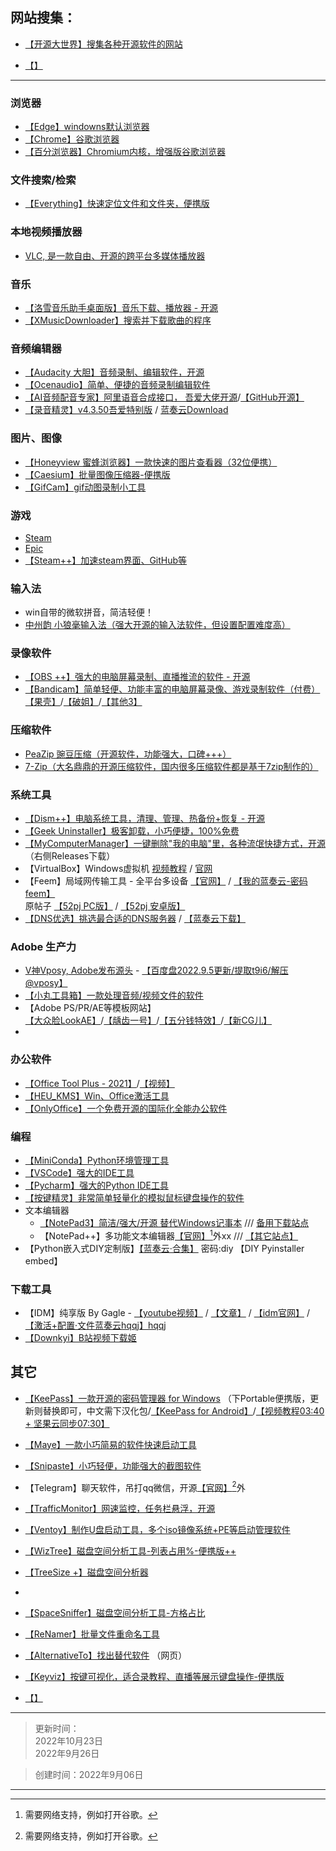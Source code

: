 


## 网站搜集：
- [【开源大世界】搜集各种开源软件的网站](https://kydsj.vip/doku.php?id=wiki:%E7%BD%91%E7%AB%99%E7%9B%AE%E5%BD%95)

- [【】]()



---

### 浏览器
- [【Edge】windowns默认浏览器](https://www.microsoft.com/zh-cn/edge)
- [【Chrome】谷歌浏览器](https://www.google.cn/chrome/index.html)
- [【百分浏览器】Chromium内核，增强版谷歌浏览器](https://www.centbrowser.cn/)

### 文件搜索/检索
- [【Everything】快速定位文件和文件夹，便携版](https://www.voidtools.com/zh-cn/)


### 本地视频播放器

- [VLC, 是一款自由、开源的跨平台多媒体播放器](https://www.videolan.org/vlc/)

### 音乐
- [【洛雪音乐助手桌面版】音乐下载、播放器 - 开源](https://github.com/lyswhut/lx-music-desktop)
- [【XMusicDownloader】搜索并下载歌曲的程序](https://github.com/jadepeng/XMusicDownloader)


### 音频编辑器
- [【Audacity 大胆】音频录制、编辑软件，开源](https://www.audacityteam.org/)
- [【Ocenaudio】简单、便捷的音频录制编辑软件](https://www.audacityteam.org/)
- [【AI音频配音专家】阿里语音合成接口， 吾爱大佬开源](https://www.52pojie.cn/thread-1375621-1-1.html)/[【GitHub开源】](https://github.com/bawangxx/XZVoice)
- [【录音精灵】v4.3.50吾爱特别版](https://www.52pojie.cn/forum.php?mod=viewthread&tid=1316853) / [蓝奏云Download](https://fxwwws.lanzoux.com/iAHanivq6ri)

### 图片、图像
- [【Honeyview 蜜蜂浏览器】一款快速的图片查看器（32位便携）](https://cn.bandisoft.com/honeyview/)
- [【Caesium】批量图像压缩器-便携版](https://saerasoft.com/caesium/)
- [【GifCam】gif动图录制小工具](https://blog.bahraniapps.com/gifcam/)

### 游戏
- [Steam](https://store.steampowered.com/)
- [Epic](https://www.epicgames.com/site/zh-CN/home)
- [【Steam++】加速steam界面、GitHub等](https://steampp.net/)

### 输入法
- win自带的微软拼音，简洁轻便！
- [中州韵 小狼毫输入法（强大开源的输入法软件，但设置配置难度高）](https://rime.im/)

### 录像软件
- [【OBS ++】强大的电脑屏幕录制、直播推流的软件 - 开源](https://obsproject.com/)
- [【Bandicam】简单轻便、功能丰富的电脑屏幕录像、游戏录制软件（付费）](https://www.bandicam.cn/)  
[【果壳】](https://www.ghxi.com/bandicam.html)/[【破姐】](https://www.ypojie.com/965.html)/[【其他3】](https://foxirj.com/bandicam)

### 压缩软件
- [PeaZip 豌豆压缩（开源软件，功能强大，口碑+++）](https://peazip.github.io/peazip-64bit.html)
- [7-Zip（大名鼎鼎的开源压缩软件，国内很多压缩软件都是基于7zip制作的）](https://sparanoid.com/lab/7z/)




### 系统工具
- [【Dism++】电脑系统工具，清理、管理、热备份+恢复 - 开源](https://github.com/Chuyu-Team/Dism-Multi-language)
- [【Geek Uninstaller】极客卸载，小巧便捷，100%免费](https://geekuninstaller.com/)
- [【MyComputerManager】一键删除"我的电脑"里，各种流氓快捷方式，开源](https://github.com/1357310795/MyComputerManager) （右侧Releases下载）
- 【VirtualBox】Windows虚拟机 [视频教程](https://www.bilibili.com/video/BV1ui4y1G7tQ) / [官网](https://www.virtualbox.org/)
- 【Feem】局域网传输工具 - 全平台多设备 [【官网】](https://www.feem.io/) / [【我的蓝奏云-密码feem】](https://wwt.lanzoue.com/b021w3vpa)  
原帖子 [【52pj PC版】](https://www.52pojie.cn/thread-1234718-1-1.html) / [【52pj 安卓版】](https://www.52pojie.cn/forum.php?mod=viewthread&tid=1630149)
- [【DNS优选】挑选最合适的DNS服务器](https://www.52pojie.cn/thread-976081-1-1.html) / [【蓝奏云下载】](https://gagle.lanzout.com/DNS)

### Adobe 生产力
- [V神Vposy, Adobe发布源头](https://weibo.com/u/1112829033) - [【百度盘2022.9.5更新/提取t9i6/解压@vposy】](https://pan.baidu.com/s/1oRo8nnNLYORLGOISiTQYYw?pwd=t9i6#t9i6)
- [【小丸工具箱】一款处理音频/视频文件的软件](https://maruko.appinn.me/)
- 【Adobe PS/PR/AE等模板网站】  
[【大众脸LookAE】](https://www.lookae.com/)/[【龋齿一号】](http://www.gfxcamp.com/)/[【五分钱特效】](https://www.vfxcool.com)/[【新CG儿】](www.newcger.com)
- 


### 办公软件
- [【Office Tool Plus - 2021】](https://otp.landian.vip/zh-cn/download.html)/[【视频】](https://www.bilibili.com/video/BV193411K7Yq)
- [【HEU_KMS】Win、Office激活工具](https://github.com/zbezj/HEU_KMS_Activator/releases)
- [【OnlyOffice】一个免费开源的国际化全能办公软件](https://www.onlyoffice.com/zh/)

### 编程
- [【MiniConda】Python环境管理工具](https://docs.conda.io/en/latest/miniconda.html) 
- [【VSCode】强大的IDE工具](https://code.visualstudio.com/)
- [【Pycharm】强大的Python IDE工具](https://www.jetbrains.com/pycharm/)
- [【按键精灵】非常简单轻量化的模拟鼠标键盘操作的软件](http://download.myanjian.com/)
- 文本编辑器
    - [【NotePad3】简洁/强大/开源 替代Windows记事本](https://www.rizonesoft.com/downloads/notepad3/) /// [备用下载站点](https://www.fosshub.com/Notepad3.html)
    - 【NotePad++】多功能文本编辑器[【官网】](https://notepad-plus-plus.org/downloads/)[^w]外xx /// [【其它站点】](https://www.fosshub.com/Notepad-Plus-Plus.html)
- 【Python嵌入式DIY定制版】[【蓝奏云·合集】](https://wwt.lanzoue.com/b021w3uxc) 密码:diy  【DIY Pyinstaller embed】 

### 下载工具
- 【IDM】纯享版 By Gagle - [【youtube视频】](https://youtu.be/q5UsfJOsjuY) / [【文章】](https://ryzen.cc/archives/25/) / [【idm官网】](https://ryzen.cc/archives/25/) / [【激活+配置·文件蓝奏云hqqj】hqqj](https://gagle.lanzout.com/b0dgkxg5e)
- [【Downkyi】B站视频下载姬](https://github.com/leiurayer/downkyi)


## 其它
- [【KeePass】一款开源的密码管理器 for Windows](https://keepass.info/download.html) （下Portable便携版，更新则替换即可，中文需下汉化包/[【KeePass for Android】](https://www.9apps.com/android-apps/Keepass2Android-Password-Safe/)/[【视频教程03:40 + 坚果云同步07:30】](https://www.bilibili.com/video/BV1Jq4y1G7jM)
- [【Maye】一款小巧简易的软件快速启动工具](https://github.com/25H/Maya)
- [【Snipaste】小巧轻便，功能强大的截图软件](https://www.snipaste.com/)
- 【Telegram】聊天软件，吊打qq微信，开源[【官网】](https://telegram.org/)[^w]外
- [【TrafficMonitor】网速监控，任务栏悬浮，开源](https://github.com/zhongyang219/TrafficMonitor)
- [【Ventoy】制作U盘启动工具，多个iso镜像系统+PE等启动管理软件](https://www.ventoy.net/cn/index.html)
- [【WizTree】磁盘空间分析工具-列表占用%-便携版++](https://www.diskanalyzer.com/download)
- [【TreeSize +】磁盘空间分析器](https://www.jam-software.com/treesize_free)
- 
- [【SpaceSniffer】磁盘空间分析工具-方格占比](https://soft.3dmgame.com/down/200352.html)
- [【ReNamer】批量文件重命名工具](https://www.den4b.com/products/renamer)
- [【AlternativeTo】找出替代软件](https://alternativeto.net) （网页）
- [【Keyviz】按键可视化，适合录教程、直播等展示键盘操作-便携版](https://mularahul.github.io/keyviz/#about-section)


- [【】]()


---
> 更新时间：  
> 2022年10月23日  
> 2022年9月26日  

> 创建时间：2022年9月06日  

---
[^w]: 需要网络支持，例如打开谷歌。
